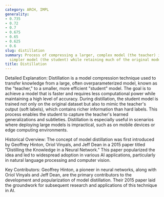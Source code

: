 ```yaml
---
category: ARCH, IMPL
generality:
- 0.735
- 0.72
- 0.7
- 0.675
- 0.65
- 0.625
- 0.6
slug: distillation
summary: Process of compressing a larger, complex model (the teacher) into a smaller,
  simpler model (the student) while retaining much of the original model's performance.
title: Distillation
---
```


Detailed Explanation:
Distillation is a model compression technique used to transfer knowledge from a large, often overparameterized model, known as the "teacher," to a smaller, more efficient "student" model. The goal is to achieve a model that is faster and requires less computational power while maintaining a high level of accuracy. During distillation, the student model is trained not only on the original dataset but also to mimic the teacher's output (soft labels), which contains richer information than hard labels. This process enables the student to capture the teacher's learned generalizations and subtleties. Distillation is especially useful in scenarios where deploying large models is impractical, such as on mobile devices or edge computing environments.

Historical Overview:
The concept of model distillation was first introduced by Geoffrey Hinton, Oriol Vinyals, and Jeff Dean in a 2015 paper titled "Distilling the Knowledge in a Neural Network." This paper popularized the idea and led to widespread adoption in various AI applications, particularly in natural language processing and computer vision.

Key Contributors:
Geoffrey Hinton, a pioneer in neural networks, along with Oriol Vinyals and Jeff Dean, are the primary contributors to the development and popularization of model distillation. Their 2015 paper laid the groundwork for subsequent research and applications of this technique in AI.
